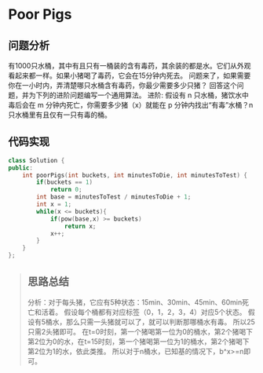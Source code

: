 # Poor Pigs
## 问题分析
有1000只水桶，其中有且只有一桶装的含有毒药，其余装的都是水。它们从外观看起来都一样。如果小猪喝了毒药，它会在15分钟内死去。
问题来了，如果需要你在一小时内，弄清楚哪只水桶含有毒药，你最少需要多少只猪？
回答这个问题，并为下列的进阶问题编写一个通用算法。
进阶:
假设有 n 只水桶，猪饮水中毒后会在 m 分钟内死亡，你需要多少猪（x）就能在 p 分钟内找出“有毒”水桶？n只水桶里有且仅有一只有毒的桶。
## 代码实现
```cpp
class Solution {
public:
    int poorPigs(int buckets, int minutesToDie, int minutesToTest) {
        if(buckets == 1)
            return 0;
        int base = minutesToTest / minutesToDie + 1;
        int x = 1;
        while(x <= buckets){
            if(pow(base,x) >= buckets)
                return x;
            x++;
        }
    }
};
```
>## 思路总结
>分析：对于每头猪，它应有5种状态：15min、30min、45min、60min死亡和活着。
>假设每个桶都有对应标签（0，1，2，3，4）对应5个状态。 假设有5桶水，那么只需一头猪就可以了，就可以判断那哪桶水有毒。 所以25只需2头猪即可。
>在t=0时刻，第一个猪喝第一位为0的桶水，第2个猪喝下第2位为0的水，在t=15时刻，第一个猪喝第一位为1的桶水，第2个猪喝下第2位为1的水，依此类推。
>所以对于n桶水，已知基的情况下，b^x>=n即可。

